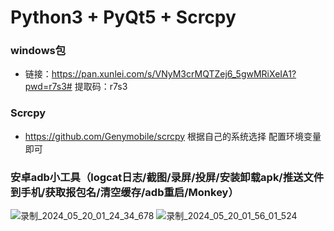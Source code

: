 # Python3 + PyQt5 + Scrcpy

### windows包
  - 链接：https://pan.xunlei.com/s/VNyM3crMQTZej6_5gwMRiXeIA1?pwd=r7s3# 提取码：r7s3

### Scrcpy
  - https://github.com/Genymobile/scrcpy   根据自己的系统选择 配置环境变量即可
### 安卓adb小工具（logcat日志/截图/录屏/投屏/安装卸载apk/推送文件到手机/获取报包名/清空缓存/adb重启/Monkey）
  ![录制_2024_05_20_01_24_34_678](https://github.com/shiqi-1989/Android_Tools/assets/48465237/f13cd2ad-5c68-446f-b961-21de208e931c)
  ![录制_2024_05_20_01_56_01_524](https://github.com/shiqi-1989/Android_Tools/assets/48465237/3d51d111-a625-489d-9170-d4921306a484)
